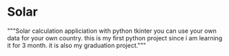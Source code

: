 # Solar
"""Solar calculation appliciation with python tkinter
you can use your own data for your own country.
this is my first python project since i am learning it for 3 month. it is also my graduation project.""" 
